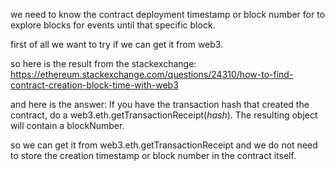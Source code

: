 we need to know the contract deployment timestamp or block number for to explore blocks for events until that specific block. 

first of all we want to try if we can get it from web3.

so here is the result from the stackexchange: https://ethereum.stackexchange.com/questions/24310/how-to-find-contract-creation-block-time-with-web3

and here is the answer: If you have the transaction hash that created the contract, do a web3.eth.getTransactionReceipt(*hash*). The resulting object will contain a blockNumber.

so we can get it from web3.eth.getTransactionReceipt and we do not need to store the creation timestamp or block number in the contract itself.